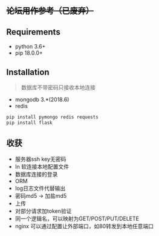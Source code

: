 ## ~~论坛用作参考（已废弃）~~

## Requirements
* python 3.6+
* pip 18.0.0+

## Installation
> 数据库不带密码只接收本地连接
* mongodb 3.*(2018.6)
* redis

```sh
pip install pymongo redis requests
pip install flask
```

## 收获
* 服务器ssh key无密码
* ln 软连接本地配置文件
* 数据库连接的登录
* ORM
* log日志文件代替输出
* 密码md5 -> 加盐md5
* 上传
* 对部分请求加token验证
* 同一个逻辑名，可以映射为GET/POST/PUT/DELETE
* nginx 可以通过配置让外部端口，如80转发到本地任意端口
